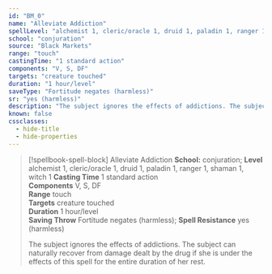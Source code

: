 ```yaml
---
id: "BM_0"
name: "Alleviate Addiction"
spellLevel: "alchemist 1, cleric/oracle 1, druid 1, paladin 1, ranger 1, shaman 1, witch 1"
school: "conjuration"
source: "Black Markets"
range: "touch"
castingTime: "1 standard action"
components: "V, S, DF"
targets: "creature touched"
duration: "1 hour/level"
saveType: "Fortitude negates (harmless)"
sr: "yes (harmless)"
description: "The subject ignores the effects of addictions. The subject can naturally recover from damage dealt by the drug if she is under the effects of this spell for the entire duration of her rest."
known: false
cssclasses:
  - hide-title
  - hide-properties
---
```


> [!spellbook-spell-block] Alleviate Addiction
> **School:** conjuration; **Level** alchemist 1, cleric/oracle 1, druid 1, paladin 1, ranger 1, shaman 1, witch 1
> **Casting Time** 1 standard action  
> **Components** V, S, DF  
> **Range** touch  
> **Targets** creature touched  
> **Duration** 1 hour/level  
> **Saving Throw** Fortitude negates (harmless); **Spell Resistance** yes (harmless)
> 
> The subject ignores the effects of addictions. The subject can naturally recover from damage dealt by the drug if she is under the effects of this spell for the entire duration of her rest.